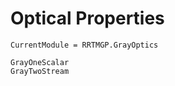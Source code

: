 # Optical Properties

```@meta
CurrentModule = RRTMGP.GrayOptics
```

```@docs
GrayOneScalar
GrayTwoStream
```
